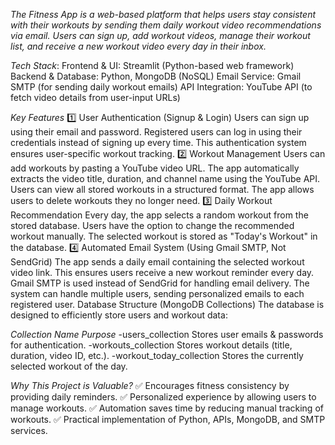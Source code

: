 *The Fitness App is a web-based platform that helps users stay consistent with their workouts by sending them daily workout video recommendations via email. Users can sign up, add workout videos, manage their workout list, and receive a new workout video every day in their inbox.*

*Tech Stack*:
Frontend & UI: Streamlit (Python-based web framework)
Backend & Database: Python, MongoDB (NoSQL)
Email Service: Gmail SMTP (for sending daily workout emails)
API Integration: YouTube API (to fetch video details from user-input URLs)

*Key Features*
1️⃣ User Authentication (Signup & Login)
Users can sign up using their email and password.
Registered users can log in using their credentials instead of signing up every time.
This authentication system ensures user-specific workout tracking.
2️⃣ Workout Management
Users can add workouts by pasting a YouTube video URL.
The app automatically extracts the video title, duration, and channel name using the YouTube API.
Users can view all stored workouts in a structured format.
The app allows users to delete workouts they no longer need.
3️⃣ Daily Workout Recommendation
Every day, the app selects a random workout from the stored database.
Users have the option to change the recommended workout manually.
The selected workout is stored as "Today's Workout" in the database.
4️⃣ Automated Email System (Using Gmail SMTP, Not SendGrid)
The app sends a daily email containing the selected workout video link.
This ensures users receive a new workout reminder every day.
Gmail SMTP is used instead of SendGrid for handling email delivery.
The system can handle multiple users, sending personalized emails to each registered user.
Database Structure (MongoDB Collections)
The database is designed to efficiently store users and workout data:

*Collection Name	Purpose*
-users_collection	Stores user emails & passwords for authentication.
-workouts_collection	Stores workout details (title, duration, video ID, etc.).
-workout_today_collection	Stores the currently selected workout of the day.

*Why This Project is Valuable?*
✅ Encourages fitness consistency by providing daily reminders.
✅ Personalized experience by allowing users to manage workouts.
✅ Automation saves time by reducing manual tracking of workouts.
✅ Practical implementation of Python, APIs, MongoDB, and SMTP services.
